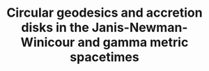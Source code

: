 ---
title: "Circular geodesics and accretion disks in the Janis-Newman-Winicour and gamma metric spacetimes"
collection: publications
permalink: /publication/2012-05 01-Circular-geodesics-and-accretion-disks-in-the-Janis-Newman-Winicour-and-gamma-metric-spacetimes
authors: 'Anirban Chowdhury, Mandar Patil, Daniele Malafarina, Pankaj Joshi, '
year: 2012
venue: 'Phys. Rev. D'
volpages: ' 85 104031'
paperurl: 'https://link.aps.org/doi/10.1103/PhysRevD.85.104031'
citation: 'Anirban Chowdhury, Mandar Patil, Daniele Malafarina, Pankaj Joshi,  Phys. Rev. D,  85 104031 (2012).'
---